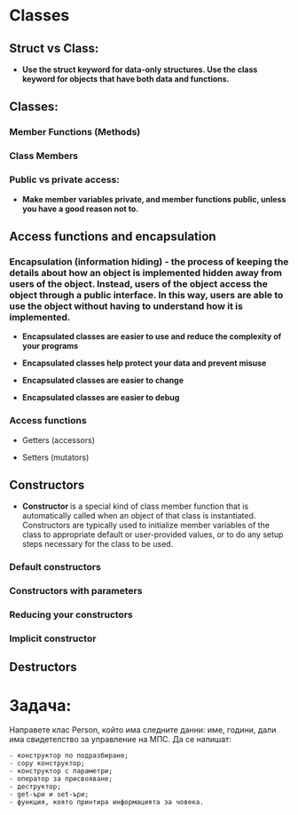 # Classes

## Struct vs Class:

- <b> Use the struct keyword for data-only structures. Use the class keyword for objects that have both data and functions.</b>

## Classes:

### Member Functions (Methods)

### Class Members

### Public vs private access:

- <b> Make member variables private, and member functions public, unless you have a good reason not to. </b>

## Access functions and encapsulation

### Encapsulation (information hiding) - the process of keeping the details about how an object is implemented hidden away from users of the object. Instead, users of the object access the object through a public interface. In this way, users are able to use the object without having to understand how it is implemented.

- <b> Encapsulated  classes are easier to use and reduce the complexity of your programs </b>

- <b> Encapsulated classes help protect your data and prevent misuse </b>

- <b> Encapsulated classes are easier to change </b>

- <b> Encapsulated classes are easier to debug </b>

### Access functions

- Getters (accessors)

- Setters (mutators) 

## Constructors

- <b> Constructor </b> is a special kind of class member function that is automatically called when an object of that class is instantiated. Constructors are typically used to initialize member variables of the class to appropriate default or user-provided values, or to do any setup steps necessary for the class to be used.

### Default constructors

### Constructors with parameters

### Reducing your constructors

### Implicit constructor

## Destructors

# Задача:
Направете клас Person, който има следните данни: име, години, дали има свидетелство за управление на МПС. Да се напишат:
```
- конструктор по подразбиране;
- copy конструктор;
- конструктор с параметри;
- оператор за присвояване;
- деструктор;
- get-ъри и set-ъри;
- функция, която принтира информацията за човека.
```